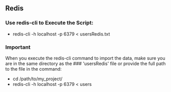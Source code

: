 ﻿
## **Redis**


### Use redis-cli to Execute the Script:
 * redis-cli -h localhost -p 6379 < usersRedis.txt

### **Important**
When you execute the redis-cli command to import the data, make sure you are in the same directory as the ### 'usersRedis' file or provide the full path to the file in the command:
 * cd /path/to/my_project/
 * redis-cli -h localhost -p 6379 < users


